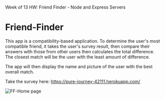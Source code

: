 Week of 13 HW: Friend Finder - Node and Express Servers


# Friend-Finder

This app is a compatibility-based application. To determine the user's most compatible friend, it takes the user's survey result, then compare their answers with those from other users then calculates the total difference.  The closest match will be the user with the least amount of difference.

The app will then display the name and picture of the user with the best overall match.

Take the survey here:  https://pure-journey-42111.herokuapp.com/ 

![FF-Home page](./assets/images/orderFailed.png)